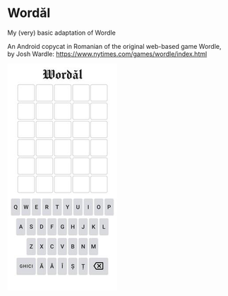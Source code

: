 # Wordăl
My (very) basic adaptation of Wordle 

An Android copycat in Romanian of the original web-based game Wordle, by Josh Wardle:
https://www.nytimes.com/games/wordle/index.html

![New game](images/StartGame.jpg)


